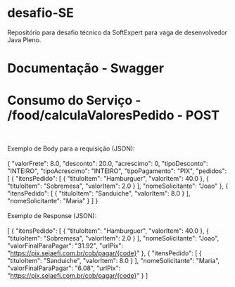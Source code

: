 # desafio-SE
Repositório para desafio técnico da SoftExpert para vaga de desenvolvedor Java Pleno.

# Documentação - Swagger

# Consumo do Serviço - /food/calculaValoresPedido - POST
<br>

Exemplo de Body para a requisição (JSON):
<br><br>
{
	"valorFrete": 8.0,
	"desconto": 20.0,
	"acrescimo": 0,
	"tipoDesconto": "INTEIRO",
	"tipoAcrescimo": "INTEIRO",
	"tipoPagamento": "PIX",
	"pedidos": [
		{
			"itensPedido": [
				{
					"tituloItem": "Hamburguer",
					"valorItem": 40.0
				},
				{
					"tituloItem": "Sobremesa",
					"valorItem": 2.0
				}
			],
			"nomeSolicitante": "Joao"
		},
		{
			"itensPedido": [
				{
					"tituloItem": "Sanduiche",
					"valorItem": 8.0
				}
			],
			"nomeSolicitante": "Maria"
		}
	]
}
<br><br>
Exemplo de Response (JSON):
<br><br>
[
	{
		"itensPedido": [
			{
				"tituloItem": "Hamburguer",
				"valorItem": 40.0
			},
			{
				"tituloItem": "Sobremesa",
				"valorItem": 2.0
			}
		],
		"nomeSolicitante": "Joao",
		"valorFinalParaPagar": "31.92",
		"urlPix": "https://pix.sejaefi.com.br/cob/pagar/{code}"
	},
	{
		"itensPedido": [
			{
				"tituloItem": "Sanduiche",
				"valorItem": 8.0
			}
		],
		"nomeSolicitante": "Maria",
		"valorFinalParaPagar": "6.08",
		"urlPix": "https://pix.sejaefi.com.br/cob/pagar/{code}"
	}
]
